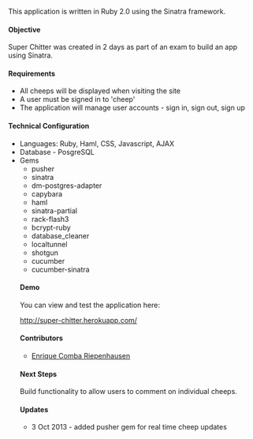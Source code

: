 This application is written in Ruby 2.0 using the Sinatra framework.
<h4>Objective</h4>
Super Chitter was created in 2 days as part of an exam to build an app using Sinatra.
<h4>Requirements</h4>
<ul>
<li>All cheeps will be displayed when visiting the site</li>
<li>A user must be signed in to 'cheep'</li>
<li>The application will manage user accounts - sign in, sign out, sign up</li> 
</ul>
<h4>Technical Configuration</h4>
<ul>
<li>Languages: Ruby, Haml, CSS, Javascript, AJAX</li>
<li>Database - PosgreSQL</li>
<li>Gems
  <ul>
  <li>pusher</li>
  <li>sinatra</li>
  <li>dm-postgres-adapter</li>
  <li>capybara</li>
  <li>haml</li>
  <li>sinatra-partial</li>
  <li>rack-flash3</li>
  <li>bcrypt-ruby</li>
  <li>database_cleaner</li>
  <li>localtunnel</li>
  <li>shotgun</li>
  <li>cucumber</li>
  <li>cucumber-sinatra</li>
</ul>
<h4>Demo</h4>
You can view and test the application here:
<p><a href="http://super-chitter.herokuapp.com/">http://super-chitter.herokuapp.com/</a></p>
<h4>Contributors</h4>
<ul>
<li><a href="https://github.com/ecomba">Enrique Comba Riepenhausen</a>
</li>
</ul>
<h4>Next Steps</h4>
Build functionality to allow users to comment on individual cheeps.
<h4>Updates</h4><ul><li> 3 Oct 2013 - added pusher gem for real time cheep updates</li>
</ul>
